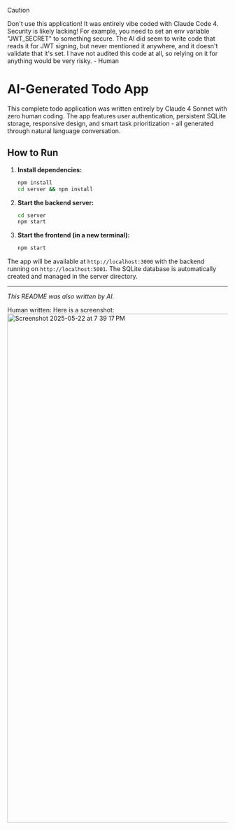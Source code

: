 > [!CAUTION]
> Don't use this application! It was entirely vibe coded with Claude Code 4. Security is likely lacking! For example, you need to set an env variable "JWT_SECRET" to something secure. The AI did seem to write code that reads it for JWT signing, but never mentioned it anywhere, and it doesn't validate that it's set. I have not audited this code at all, so relying on it for anything would be very risky. - Human

# AI-Generated Todo App

This complete todo application was written entirely by Claude 4 Sonnet with zero human coding. The app features user authentication, persistent SQLite storage, responsive design, and smart task prioritization - all generated through natural language conversation.

## How to Run

1. **Install dependencies:**
   ```bash
   npm install
   cd server && npm install
   ```

2. **Start the backend server:**
   ```bash
   cd server
   npm start
   ```

3. **Start the frontend (in a new terminal):**
   ```bash
   npm start
   ```

The app will be available at `http://localhost:3000` with the backend running on `http://localhost:5001`. The SQLite database is automatically created and managed in the server directory.

---
*This README was also written by AI.*

Human written: Here is a screenshot:
<img width="1163" alt="Screenshot 2025-05-22 at 7 39 17 PM" src="https://github.com/user-attachments/assets/346b0855-97ee-4381-b9a3-8e89f994395c" />
